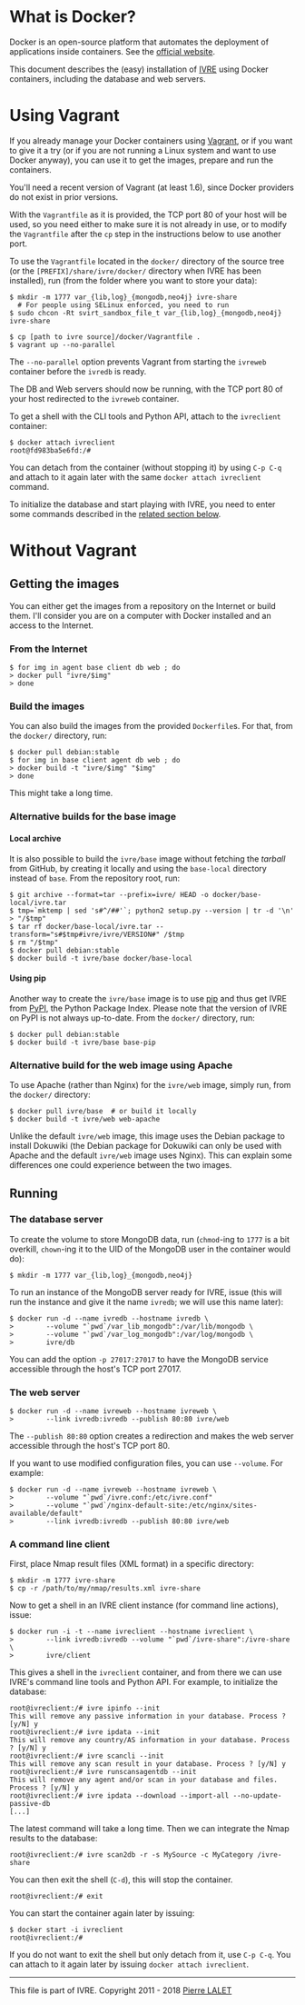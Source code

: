 # What is Docker? #

Docker is an open-source platform that automates the deployment of
applications inside containers. See the [official
website](http://www.docker.com/).

This document describes the (easy) installation of [IVRE](README.md)
using Docker containers, including the database and web servers.

# Using Vagrant #

If you already manage your Docker containers using
[Vagrant](https://www.vagrantup.com/), or if you want to give it a try
(or if you are not running a Linux system and want to use Docker
anyway), you can use it to get the images, prepare and run the
containers.

You'll need a recent version of Vagrant (at least 1.6), since Docker
providers do not exist in prior versions.

With the `Vagrantfile` as it is provided, the TCP port 80 of your host
will be used, so you need either to make sure it is not already in
use, or to modify the `Vagrantfile` after the `cp` step in the
instructions below to use another port.

To use the `Vagrantfile` located in the `docker/` directory of the
source tree (or the `[PREFIX]/share/ivre/docker/` directory when IVRE
has been installed), run (from the folder where you want to store your
data):

    $ mkdir -m 1777 var_{lib,log}_{mongodb,neo4j} ivre-share
      # For people using SELinux enforced, you need to run
    $ sudo chcon -Rt svirt_sandbox_file_t var_{lib,log}_{mongodb,neo4j} ivre-share
    
    $ cp [path to ivre source]/docker/Vagrantfile .
    $ vagrant up --no-parallel

The `--no-parallel` option prevents Vagrant from starting the
`ivreweb` container before the `ivredb` is ready.

The DB and Web servers should now be running, with the TCP port 80 of
your host redirected to the `ivreweb` container.

To get a shell with the CLI tools and Python API, attach to the
`ivreclient` container:

    $ docker attach ivreclient
    root@fd983ba5e6fd:/#

You can detach from the container (without stopping it) by using `C-p
C-q` and attach to it again later with the same `docker attach
ivreclient` command.

To initialize the database and start playing with IVRE, you need to
enter some commands described in the
[related section below](#a-command-line-client).

# Without Vagrant #

## Getting the images ##

You can either get the images from a repository on the Internet or
build them. I'll consider you are on a computer with Docker installed
and an access to the Internet.

### From the Internet ###

    $ for img in agent base client db web ; do
    > docker pull "ivre/$img"
    > done

### Build the images ###

You can also build the images from the provided `Dockerfile`s. For
that, from the `docker/` directory, run:

    $ docker pull debian:stable
    $ for img in base client agent db web ; do
    > docker build -t "ivre/$img" "$img"
    > done

This might take a long time.

### Alternative builds for the base image ###

#### Local archive ####

It is also possible to build the `ivre/base` image without fetching
the *tarball* from GitHub, by creating it locally and using the
`base-local` directory instead of `base`. From the repository root,
run:

    $ git archive --format=tar --prefix=ivre/ HEAD -o docker/base-local/ivre.tar
    $ tmp=`mktemp | sed 's#^/##'`; python2 setup.py --version | tr -d '\n' > "/$tmp"
    $ tar rf docker/base-local/ivre.tar --transform="s#$tmp#ivre/ivre/VERSION#" /$tmp
    $ rm "/$tmp"
    $ docker pull debian:stable
    $ docker build -t ivre/base docker/base-local

#### Using pip ####

Another way to create the `ivre/base` image is to use
[pip](https://pypi.python.org/pypi/pip) and thus get IVRE from
[PyPI](https://pypi.python.org), the Python Package Index. Please note
that the version of IVRE on PyPI is not always up-to-date. From the
`docker/` directory, run:

    $ docker pull debian:stable
    $ docker build -t ivre/base base-pip

### Alternative build for the web image using Apache ###

To use Apache (rather than Nginx) for the `ivre/web` image, simply
run, from the `docker/` directory:

    $ docker pull ivre/base  # or build it locally
    $ docker build -t ivre/web web-apache

Unlike the default `ivre/web` image, this image uses the Debian
package to install Dokuwiki (the Debian package for Dokuwiki can only
be used with Apache and the default `ivre/web` image uses Nginx). This
can explain some differences one could experience between the two
images.

## Running ##

### The database server ###

To create the volume to store MongoDB data, run (`chmod`-ing to `1777`
is a bit overkill, `chown`-ing it to the UID of the MongoDB user in
the container would do):

    $ mkdir -m 1777 var_{lib,log}_{mongodb,neo4j}

To run an instance of the MongoDB server ready for IVRE, issue (this
will run the instance and give it the name `ivredb`; we will use this
name later):

    $ docker run -d --name ivredb --hostname ivredb \
    >        --volume "`pwd`/var_lib_mongodb":/var/lib/mongodb \
    >        --volume "`pwd`/var_log_mongodb":/var/log/mongodb \
    >        ivre/db

You can add the option `-p 27017:27017` to have the MongoDB service
accessible through the host's TCP port 27017.

### The web server ###

    $ docker run -d --name ivreweb --hostname ivreweb \
    >        --link ivredb:ivredb --publish 80:80 ivre/web

The `--publish 80:80` option creates a redirection and makes the web
server accessible through the host's TCP port 80.

If you want to use modified configuration files, you can use
`--volume`. For example:

    $ docker run -d --name ivreweb --hostname ivreweb \
    >        --volume "`pwd`/ivre.conf:/etc/ivre.conf"
    >        --volume "`pwd`/nginx-default-site:/etc/nginx/sites-available/default"
    >        --link ivredb:ivredb --publish 80:80 ivre/web

### A command line client ###

First, place Nmap result files (XML format) in a specific directory:

    $ mkdir -m 1777 ivre-share
    $ cp -r /path/to/my/nmap/results.xml ivre-share

Now to get a shell in an IVRE client instance (for command line
actions), issue:

    $ docker run -i -t --name ivreclient --hostname ivreclient \
    >        --link ivredb:ivredb --volume "`pwd`/ivre-share":/ivre-share \
    >        ivre/client

This gives a shell in the `ivreclient` container, and from there we
can use IVRE's command line tools and Python API. For example, to
initialize the database:

    root@ivreclient:/# ivre ipinfo --init
    This will remove any passive information in your database. Process ? [y/N] y
    root@ivreclient:/# ivre ipdata --init
    This will remove any country/AS information in your database. Process ? [y/N] y
    root@ivreclient:/# ivre scancli --init
    This will remove any scan result in your database. Process ? [y/N] y
    root@ivreclient:/# ivre runscansagentdb --init
    This will remove any agent and/or scan in your database and files. Process ? [y/N] y
    root@ivreclient:/# ivre ipdata --download --import-all --no-update-passive-db
    [...]

The latest command will take a long time. Then we can integrate the
Nmap results to the database:

    root@ivreclient:/# ivre scan2db -r -s MySource -c MyCategory /ivre-share

You can then exit the shell (`C-d`), this will stop the
container.

    root@ivreclient:/# exit

You can start the container again later by issuing:

    $ docker start -i ivreclient
    root@ivreclient:/#

If you do not want to exit the shell but only detach from it, use `C-p
C-q`. You can attach to it again later by issuing `docker attach
ivreclient`.


---

This file is part of IVRE. Copyright 2011 - 2018
[Pierre LALET](mailto:pierre.lalet@cea.fr)
